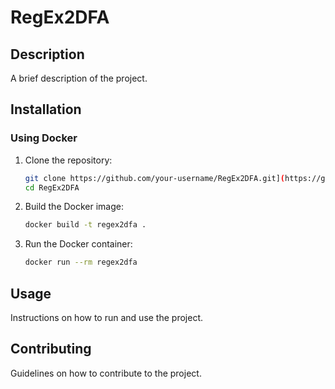 # RegEx2DFA

## Description

A brief description of the project.

## Installation

### Using Docker

1. Clone the repository:

   ```bash
   git clone https://github.com/your-username/RegEx2DFA.git](https://github.com/ankit-kisi/RegEx2DFA.git
   cd RegEx2DFA
   ```

2. Build the Docker image:

   ```bash
   docker build -t regex2dfa .
   ```

3. Run the Docker container:
   ```bash
   docker run --rm regex2dfa
   ```

## Usage

Instructions on how to run and use the project.

## Contributing

Guidelines on how to contribute to the project.
